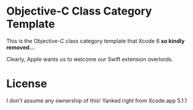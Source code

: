# Objective-C Class Category Template

This is the Objective-C class category template that Xcode 6 **so kindly removed...**

Clearly, Apple wants us to welcome our Swift extension overlords.

# License

I don't assume any ownership of this! Yanked right from Xcode.app 5.1.1

